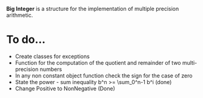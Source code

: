 **Big Integer** is a structure for the implementation of multiple precision arithmetic.



# To do...

+ Create classes for exceptions
+ Function for the computation of the quotient and remainder of two multi-precision numbers
+ In any non constant object function check the sign for the case of zero
+ State the power - sum inequality b^n >= \sum_0^n-1 b^i (done)
+ Change Positive to NonNegative (Done)
